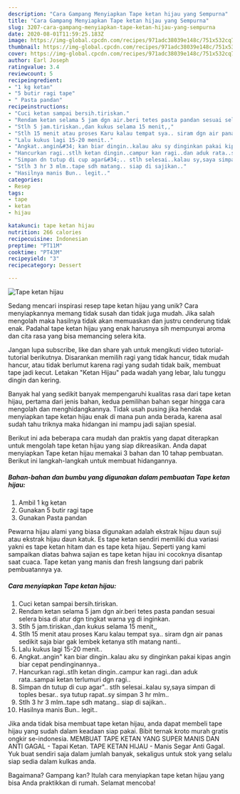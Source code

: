 ```yaml
---
description: "Cara Gampang Menyiapkan Tape ketan hijau yang Sempurna"
title: "Cara Gampang Menyiapkan Tape ketan hijau yang Sempurna"
slug: 3207-cara-gampang-menyiapkan-tape-ketan-hijau-yang-sempurna
date: 2020-08-01T11:59:25.183Z
image: https://img-global.cpcdn.com/recipes/971adc38039e148c/751x532cq70/tape-ketan-hijau-foto-resep-utama.jpg
thumbnail: https://img-global.cpcdn.com/recipes/971adc38039e148c/751x532cq70/tape-ketan-hijau-foto-resep-utama.jpg
cover: https://img-global.cpcdn.com/recipes/971adc38039e148c/751x532cq70/tape-ketan-hijau-foto-resep-utama.jpg
author: Earl Joseph
ratingvalue: 3.4
reviewcount: 5
recipeingredient:
- "1 kg ketan"
- "5 butir ragi tape"
- " Pasta pandan"
recipeinstructions:
- "Cuci ketan sampai bersih.tiriskan."
- "Rendam ketan selama 5 jam dgn air.beri tetes pasta pandan sesuai selera bisa di atur dgn tingkat warna yg di inginkan."
- "Stlh 5 jam.tiriskan.,dan kukus selama 15 menit,,"
- "Stlh 15 menit atau proses Karu kalau tempat sya.. siram dgn air panas sedikit saja biar gak lembek ketanya stlh matang nanti.."
- "Lalu kukus lagi 15-20 menit.."
- "Angkat..angin&#34; kan biar dingin..kalau aku sy dinginkan pakai kipas angin biar cepat pendinginannya.."
- "Hancurkan ragi..stlh ketan dingin..campur kan ragi..dan aduk rata..sampai ketan terlumuri dgn ragi.."
- "Simpan dn tutup di cup agar&#34;.. stlh selesai..kalau sy,saya simpan di toples besar.. sya tutup rapat..sy simpan 3 hr mlm.."
- "Stlh 3 hr 3 mlm..tape sdh matang.. siap di sajikan.."
- "Hasilnya manis Bun.. legit.."
categories:
- Resep
tags:
- tape
- ketan
- hijau

katakunci: tape ketan hijau 
nutrition: 266 calories
recipecuisine: Indonesian
preptime: "PT11M"
cooktime: "PT43M"
recipeyield: "3"
recipecategory: Dessert

---
```



![Tape ketan hijau](https://img-global.cpcdn.com/recipes/971adc38039e148c/751x532cq70/tape-ketan-hijau-foto-resep-utama.jpg)

Sedang mencari inspirasi resep tape ketan hijau yang unik? Cara menyiapkannya memang tidak susah dan tidak juga mudah. Jika salah mengolah maka hasilnya tidak akan memuaskan dan justru cenderung tidak enak. Padahal tape ketan hijau yang enak harusnya sih mempunyai aroma dan cita rasa yang bisa memancing selera kita.

Jangan lupa subscribe, like dan share yah untuk mengikuti video tutorial-tutorial berikutnya. Disarankan memilih ragi yang tidak hancur, tidak mudah hancur, atau tidak berlumut karena ragi yang sudah tidak baik, membuat tape jadi kecut. Letakan &#34;Ketan Hijau&#34; pada wadah yang lebar, lalu tunggu dingin dan kering.

Banyak hal yang sedikit banyak mempengaruhi kualitas rasa dari tape ketan hijau, pertama dari jenis bahan, kedua pemilihan bahan segar hingga cara mengolah dan menghidangkannya. Tidak usah pusing jika hendak menyiapkan tape ketan hijau enak di mana pun anda berada, karena asal sudah tahu triknya maka hidangan ini mampu jadi sajian spesial.


Berikut ini ada beberapa cara mudah dan praktis yang dapat diterapkan untuk mengolah tape ketan hijau yang siap dikreasikan. Anda dapat menyiapkan Tape ketan hijau memakai 3 bahan dan 10 tahap pembuatan. Berikut ini langkah-langkah untuk membuat hidangannya.

<!--inarticleads1-->

##### Bahan-bahan dan bumbu yang digunakan dalam pembuatan Tape ketan hijau:

1. Ambil 1 kg ketan
1. Gunakan 5 butir ragi tape
1. Gunakan  Pasta pandan


Pewarna hijau alami yang biasa digunakan adalah ekstrak hijau daun suji atau ekstrak hijau daun katuk. Es tape ketan sendiri memiliki dua variasi yakni es tape ketan hitam dan es tape keta hijau. Seperti yang kami sampaikan diatas bahwa sajian es tape ketan hijau ini cocoknya disantap saat cuaca. Tape ketan yang manis dan fresh langsung dari pabrik pembuatannya ya. 

<!--inarticleads2-->

##### Cara menyiapkan Tape ketan hijau:

1. Cuci ketan sampai bersih.tiriskan.
1. Rendam ketan selama 5 jam dgn air.beri tetes pasta pandan sesuai selera bisa di atur dgn tingkat warna yg di inginkan.
1. Stlh 5 jam.tiriskan.,dan kukus selama 15 menit,,
1. Stlh 15 menit atau proses Karu kalau tempat sya.. siram dgn air panas sedikit saja biar gak lembek ketanya stlh matang nanti..
1. Lalu kukus lagi 15-20 menit..
1. Angkat..angin&#34; kan biar dingin..kalau aku sy dinginkan pakai kipas angin biar cepat pendinginannya..
1. Hancurkan ragi..stlh ketan dingin..campur kan ragi..dan aduk rata..sampai ketan terlumuri dgn ragi..
1. Simpan dn tutup di cup agar&#34;.. stlh selesai..kalau sy,saya simpan di toples besar.. sya tutup rapat..sy simpan 3 hr mlm..
1. Stlh 3 hr 3 mlm..tape sdh matang.. siap di sajikan..
1. Hasilnya manis Bun.. legit..


Jika anda tidak bisa membuat tape ketan hijau, anda dapat membeli tape hijau yang sudah dalam keadaan siap pakai. Bibit ternak kroto murah gratis ongkir se-indonesia. MEMBUAT TAPE KETAN YANG SUPER MANIS DAN ANTI GAGAL - Tapai Ketan. TAPE KETAN HIJAU - Manis Segar Anti Gagal. Yuk buat sendiri saja dalam jumlah banyak, sekaligus untuk stok yang selalu siap sedia dalam kulkas anda. 

Bagaimana? Gampang kan? Itulah cara menyiapkan tape ketan hijau yang bisa Anda praktikkan di rumah. Selamat mencoba!
